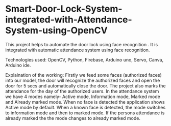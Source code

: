 # Smart-Door-Lock-System-integrated-with-Attendance-System-using-OpenCV
This project helps to automate the door lock using face recognition . It is integrated with automatic attendance system using face recognition.

Technologies used: OpenCV, Python, Firebase, Arduino uno, Servo, Canva, Arduino ide.

Explaination of the working: 
Firstly we feed some faces (authorized faces) into our model, the door will recognize the authorized faces and open the door for 5 secs and automatically close the door. The project also marks the attendance for the day of the authorized users. In the attendance system we have 4 modes namely- Active mode, Information mode, Marked mode and Already marked mode. When no face is detected the application shows Active mode by default. When a known face is detected, the mode switches to information mode and then to marked mode. If the persons attendance is already marked the the mode changes to already marked mode.
